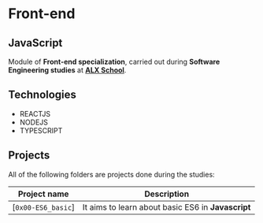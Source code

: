 # Front-end

## JavaScript

Module of **Front-end specialization**, carried out during **Software Engineering studies** at **[ALX School](https://www.alxafrica.com)**.

## Technologies

- REACTJS
- NODEJS
- TYPESCRIPT

## Projects

All of the following folders are projects done during the studies:

| Project name       | Description                                        |
| ------------------ | -------------------------------------------------- |
| [`0x00-ES6_basic`] | It aims to learn about basic ES6 in **Javascript** |
